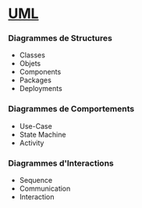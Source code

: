 # [UML](https://fr.wikipedia.org/wiki/UML_(informatique))

### Diagrammes de Structures
- Classes
- Objets
- Components
- Packages
- Deployments

### Diagrammes de Comportements
- Use-Case 
- State Machine
- Activity

### Diagrammes d'Interactions
- Sequence
- Communication
- Interaction

